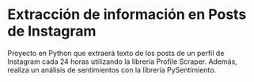 # Extracción de información en Posts de Instagram
Proyecto en Python que extraerá texto de los posts de un perfil de Instagram cada 24 horas utilizando la librería Profile Scraper. Además, realiza un análisis de sentimientos con la librería PySentimiento.
